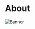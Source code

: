 # About
![Banner](https://github.com/NCUESA/NCUESA-Asset/blob/main/logo/msys_1048_9426934_65755.png)
